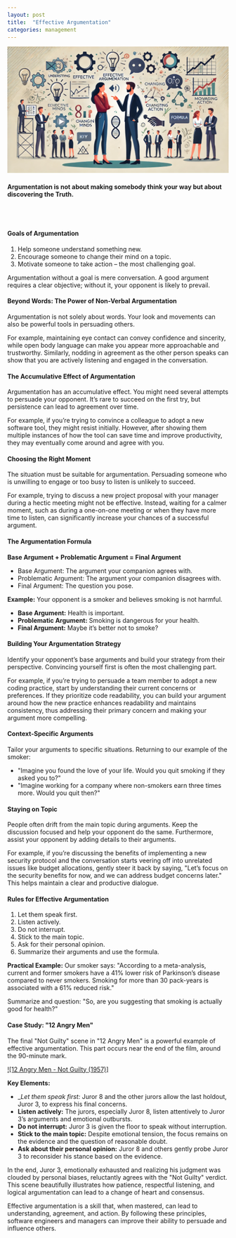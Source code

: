```yaml
---
layout: post
title:  "Effective Argumentation"
categories: management
---
```


![Effective Argumentation](/assets/effective_argumentation.png)

#### Argumentation is not about making somebody think your way but about discovering the Truth.
<br><br/>

#### Goals of Argumentation
1. Help someone understand something new.
2. Encourage someone to change their mind on a topic.
3. Motivate someone to take action – the most challenging goal.

Argumentation without a goal is mere conversation. A good argument requires a clear objective; without it, your opponent is likely to prevail.

#### Beyond Words: The Power of Non-Verbal Argumentation
Argumentation is not solely about words. Your look and movements can also be powerful tools in persuading others.

For example, maintaining eye contact can convey confidence and sincerity, while open body language can make you appear more approachable and trustworthy. Similarly, nodding in agreement as the other person speaks can show that you are actively listening and engaged in the conversation.

#### The Accumulative Effect of Argumentation
Argumentation has an accumulative effect. You might need several attempts to persuade your opponent. It’s rare to succeed on the first try, but persistence can lead to agreement over time.

For example, if you’re trying to convince a colleague to adopt a new software tool, they might resist initially. However, after showing them multiple instances of how the tool can save time and improve productivity, they may eventually come around and agree with you.

#### Choosing the Right Moment
The situation must be suitable for argumentation. Persuading someone who is unwilling to engage or too busy to listen is unlikely to succeed.

For example, trying to discuss a new project proposal with your manager during a hectic meeting might not be effective. Instead, waiting for a calmer moment, such as during a one-on-one meeting or when they have more time to listen, can significantly increase your chances of a successful argument.


#### The Argumentation Formula
__Base Argument + Problematic Argument = Final Argument__

- Base Argument: The argument your companion agrees with.
- Problematic Argument: The argument your companion disagrees with.
- Final Argument: The question you pose.

__Example:__
Your opponent is a smoker and believes smoking is not harmful.

- __Base Argument:__ Health is important.
- __Problematic Argument:__ Smoking is dangerous for your health.
- __Final Argument:__ Maybe it’s better not to smoke?

#### Building Your Argumentation Strategy
Identify your opponent’s base arguments and build your strategy from their perspective. Convincing yourself first is often the most challenging part.

For example, if you’re trying to persuade a team member to adopt a new coding practice, start by understanding their current concerns or preferences. If they prioritize code readability, you can build your argument around how the new practice enhances readability and maintains consistency, thus addressing their primary concern and making your argument more compelling.

#### Context-Specific Arguments
Tailor your arguments to specific situations. Returning to our example of the smoker:

- "Imagine you found the love of your life. Would you quit smoking if they asked you to?"
- "Imagine working for a company where non-smokers earn three times more. Would you quit then?"

#### Staying on Topic
People often drift from the main topic during arguments. Keep the discussion focused and help your opponent do the same. Furthermore, assist your opponent by adding details to their arguments.

For example, if you’re discussing the benefits of implementing a new security protocol and the conversation starts veering off into unrelated issues like budget allocations, gently steer it back by saying, "Let’s focus on the security benefits for now, and we can address budget concerns later." This helps maintain a clear and productive dialogue.

#### Rules for Effective Argumentation
1. Let them speak first.
2. Listen actively.
3. Do not interrupt.
4. Stick to the main topic.
5. Ask for their personal opinion.
6. Summarize their arguments and use the formula.

__Practical Example:__
Our smoker says:
"According to a meta-analysis, current and former smokers have a 41% lower risk of Parkinson’s disease compared to never smokers. Smoking for more than 30 pack-years is associated with a 61% reduced risk."

Summarize and question:
"So, are you suggesting that smoking is actually good for health?"

#### Case Study: "12 Angry Men"
The final "Not Guilty" scene in "12 Angry Men" is a powerful example of effective argumentation. This part occurs near the end of the film, around the 90-minute mark.

[![12 Angry Men - Not Guilty (1957)]](https://youtu.be/0jxVnlRdelU?list=RDQMkVx3Hpvz0rw)

__Key Elements:__

- __Let them speak first:_ Juror 8 and the other jurors allow the last holdout, Juror 3, to express his final concerns.
- __Listen actively:__ The jurors, especially Juror 8, listen attentively to Juror 3’s arguments and emotional outbursts.
- __Do not interrupt:__ Juror 3 is given the floor to speak without interruption.
- __Stick to the main topic:__ Despite emotional tension, the focus remains on the evidence and the question of reasonable doubt.
- __Ask about their personal opinion:__ Juror 8 and others gently probe Juror 3 to reconsider his stance based on the evidence.

In the end, Juror 3, emotionally exhausted and realizing his judgment was clouded by personal biases, reluctantly agrees with the "Not Guilty" verdict. This scene beautifully illustrates how patience, respectful listening, and logical argumentation can lead to a change of heart and consensus.

Effective argumentation is a skill that, when mastered, can lead to understanding, agreement, and action. By following these principles, software engineers and managers can improve their ability to persuade and influence others.

